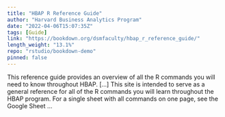 ```yaml
---
title: "HBAP R Reference Guide"
author: "Harvard Business Analytics Program"
date: "2022-04-06T15:07:35Z"
tags: [Guide]
link: "https://bookdown.org/dsmfaculty/hbap_r_reference_guide/"
length_weight: "13.1%"
repo: "rstudio/bookdown-demo"
pinned: false
---
```


This reference guide provides an overview of all the R commands you will need to know throughout HBAP. [...] This site is intended to serve as a general reference for all of the R commands you will learn throughout the HBAP program. For a single sheet with all commands on one page, see the Google Sheet ...
